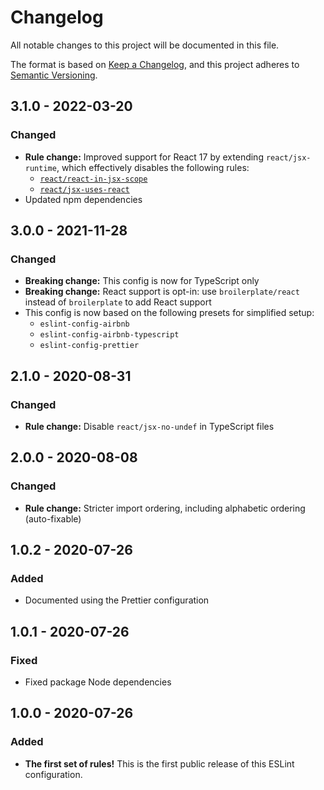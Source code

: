 # Changelog

All notable changes to this project will be documented in this file.

The format is based on [Keep a Changelog](https://keepachangelog.com/en/1.0.0/),
and this project adheres to [Semantic Versioning](https://semver.org/spec/v2.0.0.html).

## 3.1.0 - 2022-03-20

### Changed

- **Rule change:** Improved support for React 17 by extending `react/jsx-runtime`, which effectively disables the following rules:
  - [`react/react-in-jsx-scope`](https://github.com/yannickcr/eslint-plugin-react/blob/master/docs/rules/react-in-jsx-scope.md)
  - [`react/jsx-uses-react`](https://github.com/yannickcr/eslint-plugin-react/blob/master/docs/rules/jsx-uses-react.md)
- Updated npm dependencies

## 3.0.0 - 2021-11-28

### Changed

- **Breaking change:** This config is now for TypeScript only
- **Breaking change:** React support is opt-in: use `broilerplate/react` instead of `broilerplate` to add React support
- This config is now based on the following presets for simplified setup:
  - `eslint-config-airbnb`
  - `eslint-config-airbnb-typescript`
  - `eslint-config-prettier`

## 2.1.0 - 2020-08-31

### Changed

- **Rule change:** Disable `react/jsx-no-undef` in TypeScript files

## 2.0.0 - 2020-08-08

### Changed

- **Rule change:** Stricter import ordering, including alphabetic ordering (auto-fixable)

## 1.0.2 - 2020-07-26

### Added

- Documented using the Prettier configuration

## 1.0.1 - 2020-07-26

### Fixed

- Fixed package Node dependencies

## 1.0.0 - 2020-07-26

### Added

- **The first set of rules!** This is the first public release of this ESLint configuration.
